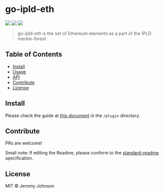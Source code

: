 go-ipld-eth
==================

[![](https://img.shields.io/badge/made%20by-Protocol%20Labs-blue.svg?style=flat-square)](http://ipn.io)
[![](https://img.shields.io/badge/project-IPFS-blue.svg?style=flat-square)](http://ipfs.io/)
[![](https://img.shields.io/badge/freenode-%23ipfs-blue.svg?style=flat-square)](http://webchat.freenode.net/?channels=%23ipfs)

> go-ipld-eth is the set of Ethereum elements as a part of the IPLD merkle-forest

## Table of Contents

- [Install](#install)
- [Usage](#usage)
- [API](#api)
- [Contribute](#contribute)
- [License](#license)

## Install

Please check the guide at [this document](plugin/README.md) in the `/plugin` directory.

## Contribute

PRs are welcome!

Small note: If editing the Readme, please conform to the [standard-readme](https://github.com/RichardLitt/standard-readme) specification.

## License

MIT © Jeromy Johnson
